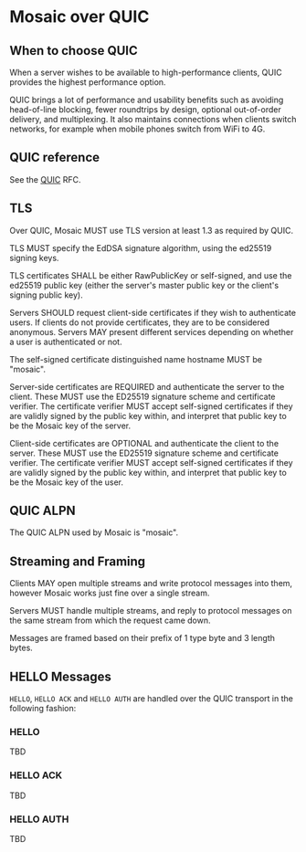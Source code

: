 # Mosaic over QUIC

## When to choose QUIC

When a server wishes to be available to high-performance clients, QUIC provides the
highest performance option.

QUIC brings a lot of performance and usability benefits such as avoiding head-of-line
blocking, fewer roundtrips by design, optional out-of-order delivery, and multiplexing.
It also maintains connections when clients switch networks, for example when mobile
phones switch from WiFi to 4G.

## QUIC reference

See the [QUIC](https://datatracker.ietf.org/doc/html/rfc/rfc9000) RFC.

## TLS

Over QUIC, Mosaic MUST use TLS version at least 1.3 as required by QUIC.

TLS MUST specify the EdDSA signature algorithm, using the ed25519 signing
keys.

TLS certificates SHALL be either RawPublicKey or self-signed, and use
the ed25519 public key (either the server's master public key or the client's
signing public key).

Servers SHOULD request client-side certificates if they wish to authenticate
users. If clients do not provide certificates, they are to be considered
anonymous. Servers MAY present different services depending on whether a user is
authenticated or not.

The self-signed certificate distinguished name hostname MUST be "mosaic".

Server-side certificates are REQUIRED and authenticate the server to the client.
These MUST use the ED25519 signature scheme and certificate verifier.
The certificate verifier MUST accept self-signed certificates if they are validly
signed by the public key within, and interpret that public key to be the Mosaic
key of the server.

Client-side certificates are OPTIONAL and authenticate the client to the server.
These MUST use the ED25519 signature scheme and certificate verifier.
The certificate verifier MUST accept self-signed certificates if they are validly
signed by the public key within, and interpret that public key to be the Mosaic
key of the user.

## QUIC ALPN

The QUIC ALPN used by Mosaic is "mosaic".

## Streaming and Framing

Clients MAY open multiple streams and write protocol messages into them, however Mosaic
works just fine over a single stream.

Servers MUST handle multiple streams, and reply to protocol messages on the same stream
from which the request came down.

Messages are framed based on their prefix of 1 type byte and 3 length bytes.

## HELLO Messages

`HELLO`, `HELLO ACK` and `HELLO AUTH` are handled over the QUIC transport in the
following fashion:

### HELLO

TBD

### HELLO ACK

TBD

### HELLO AUTH

TBD
